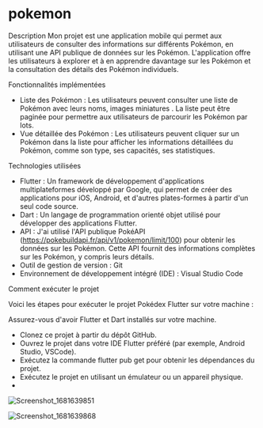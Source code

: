 # pokemon


Description
Mon projet est une application mobile qui permet aux utilisateurs de consulter des informations sur différents Pokémon, en utilisant une API publique de données sur les Pokémon. L'application offre les utilisateurs à explorer et à en apprendre davantage sur les Pokémon et la consultation des détails des Pokémon individuels.

Fonctionnalités implémentées

- Liste des Pokémon : Les utilisateurs peuvent consulter une liste de Pokémon avec leurs noms, images miniatures . La liste peut être paginée pour permettre aux utilisateurs de parcourir les Pokémon par lots.
- Vue détaillée des Pokémon : Les utilisateurs peuvent cliquer sur un Pokémon dans la liste pour afficher les informations détaillées du Pokémon, comme son type, ses capacités, ses statistiques.

Technologies utilisées

- Flutter : Un framework de développement d'applications multiplateformes développé par Google, qui permet de créer des applications pour iOS, Android, et d'autres plates-formes à partir d'un seul code source.
- Dart : Un langage de programmation orienté objet utilisé pour développer des applications Flutter.
- API : J'ai utilisé l'API publique PokéAPI (https://pokebuildapi.fr/api/v1/pokemon/limit/100) pour obtenir les données sur les Pokémon. Cette API fournit des informations complètes sur les Pokémon, y compris leurs détails.
- Outil de gestion de version : Git
- Environnement de développement intégré (IDE) : Visual Studio Code

Comment exécuter le projet

Voici les étapes pour exécuter le projet Pokédex Flutter sur votre machine :

Assurez-vous d'avoir Flutter et Dart installés sur votre machine.
- Clonez ce projet à partir du dépôt GitHub.
- Ouvrez le projet dans votre IDE Flutter préféré (par exemple, Android Studio, VSCode).
- Exécutez la commande flutter pub get pour obtenir les dépendances du projet.
- Exécutez le projet en utilisant un émulateur ou un appareil physique.
- 
![Screenshot_1681639851](https://user-images.githubusercontent.com/109220808/232295831-ddb8548d-8bbb-4743-bbc6-4d91489db3ec.png)

![Screenshot_1681639868](https://user-images.githubusercontent.com/109220808/232296195-08719cf7-8f21-404b-98ec-f09ad4c13cec.png)


